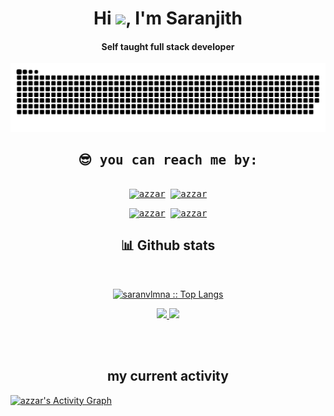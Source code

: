 <div align="center">
<h1 align="center">Hi <img width="35" src="https://github.com/saranvlmna/saranvlmna/blob/main/resources/img/waving.gif">, I'm Saranjith </h1>
<h4 align="center">Self taught full stack developer</h4>
</div>

<div align="center">
  <a href="https://saranvlmna.github.io/saranvlmna/">
  <img  src="https://github.com/1999AZZAR/1999AZZAR/blob/main/resources/img/grid-snake.svg"
       alt="snake" /></a>
</div>

  <samp>
    <h2 align="center">😎 you can reach me by:</h2>
    <p align="center">
      <br/>
      <a href="https://www.linkedin.com/in/saranvlmna/"
       target="blank"><img align="center"
         src="https://img.shields.io/badge/linkedin-%231DA1F2.svg?style=for-the-badge&logo=linkedin&logoColor=white"
         alt="azzar" height="30"/></a>
      <a href="https://mailto:saranvlmna@gmail.com" target="blank"><img align="center"
         src="https://img.shields.io/badge/gmail-EA4335.svg?style=for-the-badge&logo=gmail&logoColor=white"
         alt="azzar" height="30"/></a>
    </p>

  <p align="center">
      <a href="https://www.instagram.com/j.ith_/" target="blank"><img align="center"
         src="https://img.shields.io/badge/instagram-%23E4405F.svg?style=for-the-badge&logo=Instagram&logoColor=white"
         alt="azzar" height="30"/></a>
      <a href="https://twitter.com/saran_vlmna" target="blank"><img align="center"
         src="https://img.shields.io/badge/twitter-1DA1F2.svg?style=for-the-badge&logo=twitter&logoColor=white"
         alt="azzar" height="30"/></a>
      <br>
    </p>
  </samp>
  <div>
    <h2 align="center"> 📊 Github stats </h2>
      <br/>
        <p align="center">
          <a href="https://github.com/saranvlmna/">
          <img src="https://github-readme-stats.vercel.app/api/top-langs/?username=saranvlmna&langs_count=6&theme=gruvbox&layout=compact&hide_border=true" alt="saranvlmna :: Top Langs" /></a>
        </p>
        <p align="center">
          <a href="https://github.com/saranvlmna/">
          <img width="49.5%" src="https://github-readme-stats.vercel.app/api?username=saranvlmna&show_icons=true&theme=gruvbox&hide_border=true" />
          <img width="49.5%" src="https://github-readme-streak-stats.herokuapp.com/?user=saranvlmna&theme=gruvbox&hide_border=true" />
          </a>
       </p>
     <br>
  </div>


  <br/>
  <h2 align="center"> my current activity </h2>
<a href="https://github.com/saranvlmna/github-readme-activity-graph"><img alt="azzar's Activity Graph" src="https://activity-graph.herokuapp.com/graph/?username=saranvlmna&bg_color=000&color=fff&line=00E676&point=fff&hide_border=true" /></a>

